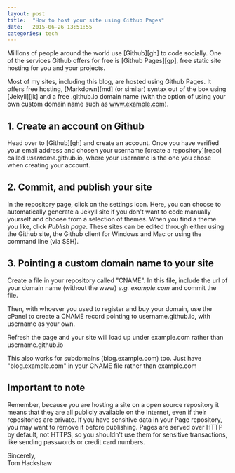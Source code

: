 ```yaml
---
layout: post
title:  "How to host your site using Github Pages"
date:   2015-06-26 13:51:55
categories: tech
---
```


Millions of people around the world use [Github][gh] to code socially. One of the services Github offers for free is [Github Pages][gp], free static site hosting for you and your projects.

Most of my sites, including this blog, are hosted using Github Pages. It offers free hosting, [Markdown][md] (or similar) syntax out of the box using [Jekyll][jk] and a free .github.io domain name (with the option of using your own custom domain name such as www.example.com).

## 1. Create an account on Github

Head over to [Github][gh] and create an account. Once you have verified your email address and chosen your username [create a repository][repo] called _username_.github.io, where your username is the one you chose when creating your account.

## 2. Commit, and publish your site

In the repository page, click on the settings icon. Here, you can choose to automatically generate a Jekyll site if you don't want to code manually yourself and choose from a selection of themes. When you find a theme you like, click *Publish page*. These sites can be edited through either using the Github site, the Github client for Windows and Mac or using the command line (via SSH).

## 3. Pointing a custom domain name to your site

Create a file in your repository called "CNAME". In this file, include the url of your domain name (without the www) _e.g. example.com_ and commit the file.

Then, with whoever you used to register and buy your domain, use the cPanel to create a CNAME record pointing to username.github.io, with username as your own.

Refresh the page and your site will load up under example.com rather than username.github.io

This also works for subdomains (blog.example.com) too. Just have "blog.example.com" in your CNAME file rather than example.com

## Important to note

Remember, because you are hosting a site on a open source repository it means that they are all publicly available on the Internet, even if their repositories are private. If you have sensitive data in your Page repository, you may want to remove it before publishing. Pages are served over HTTP by default, not HTTPS, so you shouldn't use them for sensitive transactions, like sending passwords or credit card numbers.

Sincerely,
<br>
Tom Hackshaw
